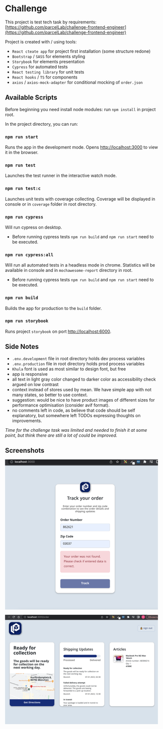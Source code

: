 # Challenge

This project is test tech task by requirements:
[https://github.com/parcelLab/challenge-frontend-engineer](https://github.com/parcelLab/challenge-frontend-engineer)

Project is created with / using tools:
- `React cteate app` for project first installation (some structure redone)
- `Bootstrap` / `SASS` for elements styling
- `Storybook` for elements presentation
- `Cypress` for automated tests
- `React testing library` for unit tests
- `React hooks` / `TS` for components
- `axios` / `axios-mock-adapter` for conditional mocking of `order.json`

## Available Scripts

Before beginning you need install node modules:
run `npm install` in project root.

In the project directory, you can run:

### `npm run start`

Runs the app in the development mode.
Opens [http://localhost:3000](http://localhost:3000) to view it in the browser.

### `npm run test`

Launches the test runner in the interactive watch mode.

### `npm run test:c`

Launches unit tests with coverage collecting.
Coverage will be displayed in console or in ``coverage`` folder in root directory.

### `npm run cypress`

Will run cypress on desktop.

- Before running cypress tests `npm run build` and `npm run start` need to be executed.

### `npm run cypress:all`

Will run all automated tests in a headless mode in chrome.
Statistics will be available in console and in `mochawesome-report` directory in root.

- Before running cypress tests `npm run build` and `npm run start` need to be executed.


### `npm run build`

Builds the app for production to the `build` folder.

### `npm run storybook`

Runs project `storybook` on port [http://localhost:6000](http://localhost:6000).


## Side Notes

- `.env.development` file in root directory holds dev process variables
- `.env.production` file in root directory holds prod process variables
- `Khula` font is used as most similar to design font, but free
- app is responsive
- all text in light gray color changed to darker color as accessibility check argued on low contrast
- context instead of stores used by mean. We have simple app with not many states, so better to use context.
- suggestion: would be nice to have product images of different sizes for performance optimisation (consider avif format).
- no comments left in code, as believe that code should be self explanatory, 
  but somewhere left TODOs expressing thoughts on improvements. 
  

*Time for the challenge task was limited and needed to finish it at some point, but think there are still a lot of could be improved.*

## Screenshots

![alt text](https://github.com/Dariia/parcel-tracking/blob/main/public/images/screenshot-1.png?raw=true)

![alt text](https://github.com/Dariia/parcel-tracking/blob/main/public/images/screenshot-3.png?raw=true)